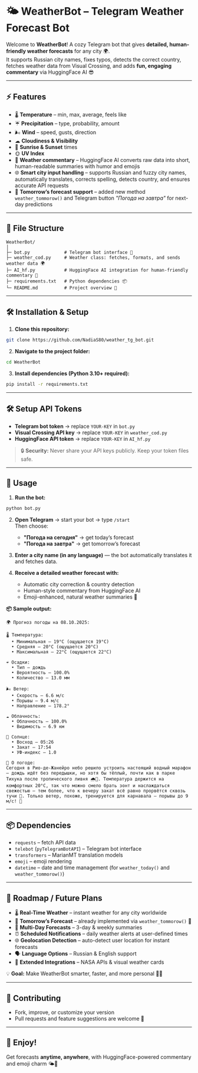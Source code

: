 # 🌤 WeatherBot – Telegram Weather Forecast Bot

Welcome to **WeatherBot**! A cozy Telegram bot that gives **detailed, human-friendly weather forecasts** for any city 🌍.  
It supports Russian city names, fixes typos, detects the correct country, fetches weather data from Visual Crossing, and adds **fun, engaging commentary** via HuggingFace AI 😎

---

## ⚡ Features

- 🌡 **Temperature** – min, max, average, feels like  
- ☔ **Precipitation** – type, probability, amount  
- 🌬 **Wind** – speed, gusts, direction  
- ☁ **Cloudiness & Visibility**  
- 🌅 **Sunrise & Sunset** times  
- 🌞 **UV Index**  
- 📝 **Weather commentary** – HuggingFace AI converts raw data into short, human-readable summaries with humor and emojis  
- 🌐 **Smart city input handling** – supports Russian and fuzzy city names, automatically translates, corrects spelling, detects country, and ensures accurate API requests  
- 📅 **Tomorrow’s forecast support** – added new method `weather_tommorow()` and Telegram button *"Погода на завтра"* for next-day predictions  

---

## 📂 File Structure

```text
WeatherBot/
│
├─ bot.py             # Telegram bot interface 💬
├─ weather_cod.py     # Weather class: fetches, formats, and sends weather data 🌍
├─ AI_hf.py           # HuggingFace AI integration for human-friendly commentary 🤖
├─ requirements.txt   # Python dependencies 📦
└─ README.md          # Project overview 📖
```

---

## 🛠 Installation & Setup

1. **Clone this repository:**
```bash
git clone https://github.com/NadiaS80/weather_tg_bot.git
```

2. **Navigate to the project folder:**
```bash
cd WeatherBot
```

3. **Install dependencies (Python 3.10+ required):**
```bash
pip install -r requirements.txt
```

---

## 🛠 Setup API Tokens

- **Telegram bot token** → replace `YOUR-KEY` in `bot.py`  
- **Visual Crossing API key** → replace `YOUR-KEY` in `weather_cod.py`  
- **HuggingFace API token** → replace `YOUR-KEY` in `AI_hf.py`

> 🔒 **Security:** Never share your API keys publicly. Keep your token files safe.

---

## 📝 Usage

1. **Run the bot:**
```bash
python bot.py
```

2. **Open Telegram** → start your bot → type `/start`  
   Then choose:
   - **"Погода на сегодня"** → get today’s forecast  
   - **"Погода на завтра"** → get tomorrow’s forecast  

3. **Enter a city name (in any language)** — the bot automatically translates it and fetches data.

4. **Receive a detailed weather forecast with:**
   - Automatic city correction & country detection  
   - Human-style commentary from HuggingFace AI  
   - Emoji-enhanced, natural weather summaries 🌈  

**📦 Sample output:**
```
🌍 Прогноз погоды на 08.10.2025:

🌡️ Температура:
  • Минимальная — 19°C (ощущается 19°C)
  • Средняя — 20°C (ощущается 20°C)
  • Максимальная — 22°C (ощущается 22°C)

☔️ Осадки:
  • Тип — дождь
  • Вероятность — 100.0%
  • Количество — 13.0 мм

🌬️ Ветер:
  • Скорость — 6.6 м/с
  • Порывы — 9.4 м/с
  • Направление — 178.2°

☁️ Облачность:
  • Облачность — 100.0%
  • Видимость — 6.9 км

🌅 Солнце:
  • Восход — 05:26
  • Закат — 17:54
  • УФ-индекс — 1.0

🎤 О погоде:
Сегодня в Рио-де-Жанейро небо решило устроить настоящий водный марафон — дождь идёт без передышки, но хотя бы тёплый, почти как в парке Тихука после тропического ливня 🌧️🥵. Температура держится на комфортных 20°C, так что можно смело брать зонт и наслаждаться свежестью — тем более, что к вечеру закат всё равно прорвётся сквозь тучи 🌇. Только ветер, похоже, тренируется для карнавала — порывы до 9 м/с! 💨
```

---

## 📦 Dependencies

- `requests` – fetch API data  
- `telebot` (`pyTelegramBotAPI`) – Telegram bot interface  
- `transformers` – MarianMT translation models  
- `emoji` – emoji rendering  
- `datetime` – date and time management (for `weather_today()` and `weather_tommorow()`)

---

## 🚀 Roadmap / Future Plans

- 🌡 **Real-Time Weather** – instant weather for any city worldwide  
- 🌅 **Tomorrow’s Forecast** – already implemented via `weather_tommorow()` 🎉  
- 📆 **Multi-Day Forecasts** – 3-day & weekly summaries  
- ⏰ **Scheduled Notifications** – daily weather alerts at user-defined times  
- 🌐 **Geolocation Detection** – auto-detect user location for instant forecasts  
- 🗣️ **Language Options** – Russian & English support  
- 🌠 **Extended Integrations** – NASA APIs & visual weather cards  

💡 **Goal:** Make WeatherBot smarter, faster, and more personal 🌈✨

---

## 🤝 Contributing

- Fork, improve, or customize your version  
- Pull requests and feature suggestions are welcome 🚀  

---

## 🎉 Enjoy!

Get forecasts **anytime, anywhere**, with HuggingFace-powered commentary and emoji charm 🌤️💬
